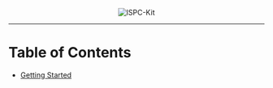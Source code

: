 <p align="center"><img src="https://i.imgur.com/sLpvO40.png" title="ISPC-Kit" /></p>
<hr />

# Table of Contents

- [Getting Started]()
